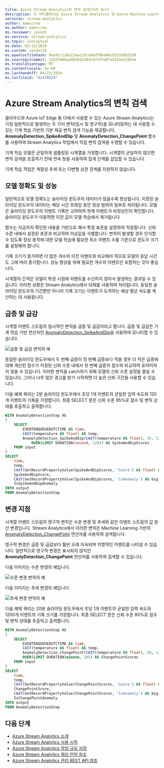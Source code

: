 ```yaml
---
title: Azure Stream Analytics의 변칙 검색(미리 보기)
description: 이 아티클에서는 Azure Stream Analytics 및 Azure Machine Learning을 함께 사용하여 변칙을 검색하는 방법을 설명합니다.
services: stream-analytics
author: mamccrea
ms.author: mamccrea
ms.reviewer: jasonh
ms.service: stream-analytics
ms.topic: conceptual
ms.date: 02/13/2019
ms.custom: seodec18
ms.openlocfilehash: 9ea9cc116a13aac2dca9edf8ba86c933310b5198
ms.sourcegitcommit: 3102f886aa962842303c8753fe8fa5324a52834a
ms.translationtype: MT
ms.contentlocale: ko-KR
ms.lasthandoff: 04/23/2019
ms.locfileid: "61479524"
---
```

# <a name="anomaly-detection-in-azure-stream-analytics"></a>Azure Stream Analytics의 변칙 검색

클라우드와 Azure IoT Edge 둘 다에서 사용할 수 있는 Azure Stream Analytics는 가장 일반적으로 발생하는 두 가지 변칙(임시 및 영구적)을 모니터링하는 데 사용할 수 있는 기계 학습 기반의 기본 제공 변칙 검색 기능을 제공합니다. **AnomalyDetection_SpikeAndDip** 및 **AnomalyDetection_ChangePoint** 함수를 사용하여 Stream Analytics 작업에서 직접 변칙 검색을 수행할 수 있습니다.

기계 학습 모델은 균일하게 샘플링된 시계열을 가정합니다. 시계열이 균일하지 않으면 변칙 검색을 호출하기 전에 연속 창을 사용하여 집계 단계를 삽입할 수 있습니다.

기계 학습 작업은 계절성 추세 또는 다변형 상관 관계를 지원하지 않습니다.

## <a name="model-accuracy-and-performance"></a>모델 정확도 및 성능

일반적으로 모델 정확도는 슬라이딩 윈도우의 데이터가 많을수록 향상됩니다. 지정된 슬라이딩 윈도우의 데이터는 해당 시간 프레임 동안 정상 범위의 일부로 처리됩니다. 모델은 슬라이딩 윈도우의 이벤트 기록만 고려하여 현재 이벤트가 비정상인지 확인합니다. 슬라이딩 윈도우가 이동하면 이전 값이 모델 학습에서 제거됩니다.

함수는 지금까지 확인한 내용을 기반으로 해서 특정 표준을 설정하여 작동합니다. 신뢰 수준 내에서 설정된 표준과 비교하여 이상값을 식별합니다. 변칙이 발생할 경우 인식할 수 있도록 정상 동작에 대한 모델 학습에 필요한 최소 이벤트 수를 기준으로 윈도우 크기를 설정해야 합니다.

기록 크기가 증가하면 더 많은 개수의 이전 이벤트와 비교해야 하므로 모델의 응답 시간도 그에 따라 증가합니다. 성능 향상을 위해 필요한 개수의 이벤트만 포함하는 것이 좋습니다.

시계열의 간격은 모델이 특정 시점에 이벤트를 수신하지 않아서 발생하는 결과일 수 있습니다. 이러한 상황은 Stream Analytics에서 대체를 사용하여 처리됩니다. 동일한 슬라이딩 윈도우의 기간뿐만 아니라 기록 크기는 이벤트가 도착하는 예상 평균 속도를 계산하는 데 사용됩니다.

## <a name="spike-and-dip"></a>급증 및 급감

시계열 이벤트 스트림의 일시적인 변칙을 급증 및 급감이라고 합니다. 급증 및 급감은 기계 학습 기반 연산자인 [AnomalyDetection_SpikeAndDip](https://docs.microsoft.com/stream-analytics-query/anomalydetection-spikeanddip-azure-stream-analytics
)을 사용하여 모니터할 수 있습니다.

![급증 및 급감 변칙의 예](./media/stream-analytics-machine-learning-anomaly-detection/anomaly-detection-spike-dip.png)

동일한 슬라이딩 윈도우에서 두 번째 급증이 첫 번째 급증보다 작을 경우 더 작은 급증에 대해 계산된 점수가 지정된 신뢰 수준 내에서 첫 번째 급증의 점수와 비교하여 유의미하지 않을 수 있습니다. 이러한 변칙을 catch하기 위해 모델의 신뢰 수준 설정을 줄일 수 있습니다. 그러나 너무 많은 경고를 받기 시작하면 더 높은 신뢰 구간을 사용할 수 있습니다.

다음 예제 쿼리는 2분 슬라이딩 윈도우에서 초당 1개 이벤트의 균일한 입력 속도와 120개 이벤트의 기록을 가정합니다. 최종 SELECT 문은 신뢰 수준 95%로 점수 및 변칙 상태를 추출하고 출력합니다.

```SQL
WITH AnomalyDetectionStep AS
(
    SELECT
        EVENTENQUEUEDUTCTIME AS time,
        CAST(temperature AS float) AS temp,
        AnomalyDetection_SpikeAndDip(CAST(temperature AS float), 95, 120, 'spikesanddips')
            OVER(LIMIT DURATION(second, 120)) AS SpikeAndDipScores
    FROM input
)
SELECT
    time,
    temp,
    CAST(GetRecordPropertyValue(SpikeAndDipScores, 'Score') AS float) AS
    SpikeAndDipScore,
    CAST(GetRecordPropertyValue(SpikeAndDipScores, 'IsAnomaly') AS bigint) AS
    IsSpikeAndDipAnomaly
INTO output
FROM AnomalyDetectionStep
```

## <a name="change-point"></a>변경 지점

시계열 이벤트 스트림의 영구적 변칙은 수준 변경 및 추세와 같은 이벤트 스트림의 값 분산 변경입니다. Stream Analytics에서 이러한 변칙은 Machine Learning 기반의 [AnomalyDetection_ChangePoint](https://docs.microsoft.com/stream-analytics-query/anomalydetection-changepoint-azure-stream-analytics) 연산자를 사용하여 검색됩니다.

영구적 변경은 급증 및 급감보다 훨씬 오래 지속되며 치명적인 이벤트를 나타낼 수 있습니다. 일반적으로 영구적 변경은 표시되지 않지만 **AnomalyDetection_ChangePoint** 연산자를 사용하여 검색할 수 있습니다.

다음 이미지는 수준 변경의 예입니다.

![수준 변경 변칙의 예](./media/stream-analytics-machine-learning-anomaly-detection/anomaly-detection-level-change.png)

다음 이미지는 추세 변경의 예입니다.

![추세 변경 변칙의 예](./media/stream-analytics-machine-learning-anomaly-detection/anomaly-detection-trend-change.png)

다음 예제 쿼리는 20분 슬라이딩 윈도우에서 초당 1개 이벤트의 균일한 입력 속도와 1200개 이벤트의 기록 크기를 가정합니다. 최종 SELECT 문은 신뢰 수준 80%로 점수 및 변칙 상태를 추출하고 출력합니다.

```SQL
WITH AnomalyDetectionStep AS
(
    SELECT
        EVENTENQUEUEDUTCTIME AS time,
        CAST(temperature AS float) AS temp,
        AnomalyDetection_ChangePoint(CAST(temperature AS float), 80, 1200) 
        OVER(LIMIT DURATION(minute, 20)) AS ChangePointScores
    FROM input
)
SELECT
    time,
    temp,
    CAST(GetRecordPropertyValue(ChangePointScores, 'Score') AS float) AS
    ChangePointScore,
    CAST(GetRecordPropertyValue(ChangePointScores, 'IsAnomaly') AS bigint) AS
    IsChangePointAnomaly
INTO output
FROM AnomalyDetectionStep

```

## <a name="next-steps"></a>다음 단계

* [Azure Stream Analytics 소개](stream-analytics-introduction.md)
* [Azure Stream Analytics 사용 시작](stream-analytics-real-time-fraud-detection.md)
* [Azure  Stream Analytics 작업 규모 지정](stream-analytics-scale-jobs.md)
* [Azure  Stream Analytics 쿼리 언어 참조](https://msdn.microsoft.com/library/azure/dn834998.ASpx)
* [Azure Stream Analytics 관리 REST API 참조](https://msdn.microsoft.com/library/azure/dn835031.aspx)

